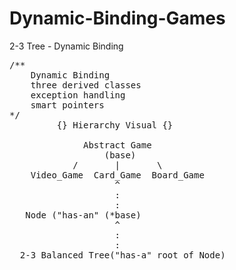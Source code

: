 # Dynamic-Binding-Games
2-3 Tree - Dynamic Binding
<pre>
/**
    Dynamic Binding
    three derived classes
    exception handling
    smart pointers
*/
         {} Hierarchy Visual {}
    
              Abstract Game
                  (base)
            /       |       \
    Video_Game  Card_Game  Board_Game
                    ^
                    : 
                    :
   Node ("has-an" (*base)
                    ^
                    : 
                    :
  2-3 Balanced Tree("has-a" root of Node)    
</pre>
